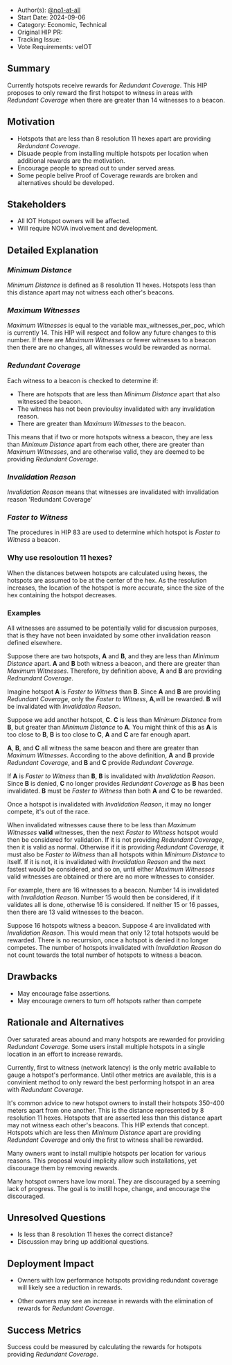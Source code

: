 - Author(s): [@no1-at-all](https://github.com/No1-at-all)
- Start Date: 2024-09-06
- Category: Economic, Technical
- Original HIP PR: 
- Tracking Issue: 
- Vote Requirements: veIOT

## Summary
Currently hotspots receive rewards for *Redundant Coverage*.  This HIP proposes to only reward the first hotspot to witness in areas with *Redundant Coverage* when there are greater than 14 witnesses to a beacon.
## Motivation
- Hotspots that are less than 8 resolution 11 hexes apart are providing *Redundant Coverage*.
- Disuade people from installing multiple hotspots per location when additional rewards are the motivation.
- Encourage people to spread out to under served areas.
- Some people belive Proof of Coverage rewards are broken and alternatives should be developed.

## Stakeholders
- All IOT Hotspot owners will be affected.
- Will require NOVA involvement and development.

## Detailed Explanation

### *Minimum Distance* 
*Minimum Distance* is defined as 8 resolution 11 hexes.  Hotspots less than this distance apart may not witness each other's beacons.
### *Maximum Witnesses*
*Maximum Witnesses* is equal to the variable max_witnesses_per_poc, which is currently 14.  This HIP will respect and follow any future changes to this number.  If there are *Maximum Witnesses* or fewer witnesses to a beacon then there are no changes, all witnesses would be rewarded as normal.  
### *Redundant Coverage* 
Each witness to a beacon is checked to determine if: 
- There are hotspots that are less than *Minimum Distance* apart that also witnessed the beacon.
- The witness has not been previoulsy invalidated with any invalidation reason.
- There are greater than *Maximum Witnesses* to the beacon.  

This means that if two or more hotspots witness a beacon, they are less than *Minimum Distance* apart from each other, there are greater than *Maximum Witnesses*, and are otherwise valid, they are deemed to be providing *Redundant Coverage*.
### *Invalidation Reason*
*Invalidation Reason* means that witnesses are invalidated with invalidation reason 'Redundant Coverage'
### *Faster to Witness*
The procedures in HIP 83 are used to determine which hotspot is *Faster to Witness* a beacon. 
### Why use resoloution 11 hexes?
When the distances between hotspots are calculated using hexes, the hotspots are assumed to be at the center of the hex.  As the resolution increases, the location of the hotspot is more accurate, since the size of the hex containing the hotspot decreases.

### Examples
All witnesses are assumed to be potentially valid for discussion purposes, that is they have not been invaidated by some other invalidation reason defined elsewhere. 

Suppose there are two hotspots, **A** and **B**, and they are less than *Minimum Distance* apart.  **A** and **B** both witness a beacon, and there are greater than *Maximum Witnesses*. Therefore, by definition above, **A** and **B** are providing *Rednundant Coverage*. 

Imagine hotspot **A** is  *Faster to Witness* than **B**.  Since **A** and **B** are providing *Redundant Coverage*, only the *Faster to Witness*, **A**,will be rewarded.  **B** will be invalidated with *Invalidation Reason*. 

Suppose we add another hotspot, **C**. **C** is less than *Minimum Distance* from **B**, but greater than *Minimum Distance* to **A**. You might think of this as **A** is too close to **B**, **B** is too close to **C**, **A** and **C** are far enough apart.

**A**, **B**, and **C** all witness the same beacon and there are greater than *Maximum Witnesses*. According to the above definition, **A** and **B** provide *Redundant Coverage*, and **B** and **C** provide *Redundant Coverage*. 

If **A** is *Faster to Witness* than **B**, **B** is invalidated with *Invalidation Reason*.  Since **B** is denied, **C** no longer provides *Redundant Coverage* as **B** has been invalidated. **B** must be *Faster to Witness* than both **A** and **C** to be rewarded.  

Once a hotspot is invalidated with *Invalidation Reason*, it may no longer compete, it's out of the race.

When invalidated witnesses cause there to be less than *Maximum Witnesses* **valid** witnesses, then the next *Faster to Witness* hotspot would then be considered for validation.  If it is not providing *Redundant Coverage*, then it is valid as normal.  Otherwise if it is providing *Redundant Coverage*, it must also be *Faster to Witness* than all hotspots within *Minimum Distance* to itself. If it is not, it is invalidated with *Invalidation Reason* and  the next fastest would be considered, and so on, until either *Maximum Witnesses* valid witnesses are obtained or there are no more witnesses to consider.  

For example, there are 16 witnesses to a beacon.  Number 14 is invalidated with *Invalidation Reason*.  Number 15 would then be considered, if it validates all is done, otherwise 16 is considered. If neither 15 or 16 passes, then there are 13 valid witnesses to the beacon.

Suppose 16 hotspots witness a beacon.  Suppose 4 are invalidated with *Invalidation Reason*.  This would mean that only 12 total hotspots would be rewarded.  There is no recurrsion, once a hotspot is denied it no longer competes.  The number of hotspots invalidated with *Invalidation Reason* do not count towards the total number of hotspots to witness a beacon.
## Drawbacks
- May encourage false assertions.
- May encourage owners to turn off hotspots rather than compete

## Rationale and Alternatives
Over saturated areas abound and many hotspots are rewarded for providing *Redundant Coverage*.  Some users install multiple hotspots in a single location in an effort to increase rewards.  

Currently, first to witness (network latency) is the only metric available to gauge a hotspot's performance.  Until other metrics are available, this is a convinient method to only reward the best performing hotspot in an area with *Redundant Coverage*.

It's common advice to new hotspot owners to install their hotspots 350-400 meters apart from one another.  This is the distance represented by 8 resolution 11 hexes.  Hotspots that are asserted less than this distance apart may not witness each other's beacons. This HIP extends that concept. Hotspots which are less then *Minimum Distance* apart are providing *Redundant Coverage* and only the first to witness shall be rewarded.

Many owners want to install multiple hotspots per location for various reasons.  This proposal would implicity allow such installations, yet discourage them by removing rewards.

Many hotspot owners have low moral.  They are discouraged by a seeming lack of progress.  The goal is to instill hope, change, and encourage the discouraged.

## Unresolved Questions
- Is less than 8 resolution 11 hexes the correct distance?  
- Discussion may bring up additional questions.

## Deployment Impact
- Owners with low performance hotspots providing redundant coverage will likely see a reduction in rewards. 

- Other owners may see an increase in rewards with the elimination of rewards for *Redundant Coverage*.

## Success Metrics
Success could be measured by calculating the rewards for hotspots providing *Redundant Coverage*.

